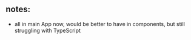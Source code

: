 ## notes:

- all in main App now, would be better to have in components, but still struggling with TypeScript
